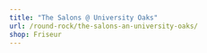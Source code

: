 ```yaml
---
title: "The Salons @ University Oaks"
url: /round-rock/the-salons-an-university-oaks/
shop: Friseur
---
```

